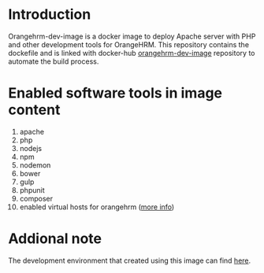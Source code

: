 # Introduction
Orangehrm-dev-image is a docker image to deploy Apache server with PHP and other development tools for OrangeHRM. This repository contains the dockefile and is linked with docker-hub [orangehrm-dev-image](https://hub.docker.com/r/orangehrm/orangehrm-dev-image/) repository to automate the build process.

# Enabled software tools in image content
1. apache 
2. php
3. nodejs
4. npm
5. nodemon
6. bower
7. gulp
8. phpunit
9. composer
10. enabled virtual hosts for orangehrm ([more info](https://hub.docker.com/r/orangehrm/orangehrm-dev-image/))

# Addional note
The development environment that created using this image can find [here](https://github.com/orangehrm/orangehrm-dev-environment).

